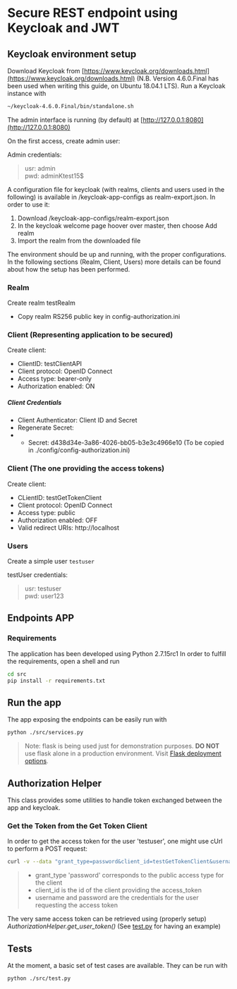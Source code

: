# Secure REST endpoint using Keycloak and JWT

## Keycloak environment setup

Download Keycloak from [https://www.keycloak.org/downloads.html](https://www.keycloak.org/downloads.html) (N.B. Version 4.6.0.Final has been used when writing this guide, on Ubuntu 18.04.1 LTS).
Run a Keycloak instance with 
```bash
~/keycloak-4.6.0.Final/bin/standalone.sh
```

The admin interface is running (by default) at [http://127.0.0.1:8080](http://127.0.0.1:8080)

On the first access, create admin user:

Admin credentials:
> usr: admin          
> pwd: adminKtest15$

A configuration file for keycloak (with realms, clients and users used in the following) is available in /keycloak-app-configs as realm-export.json.
In order to use it:

1. Download /keycloak-app-configs/realm-export.json
2. In the keycloak welcome page hoover over master, then choose Add realm
3. Import the realm from the downloaded file 

The environment should be up and running, with the proper configurations.
In the following sections (Realm, Client, Users) more details can be found about how the setup has been performed. 

### Realm

Create realm testRealm

* Copy realm RS256 public key in config-authorization.ini

### Client (Representing application to be secured)
Create client:

* ClientID: testClientAPI
* Client protocol: OpenID Connect
* Access type: bearer-only
* Authorization enabled: ON

##### Client Credentials

* Client Authenticator: Client ID and Secret
* Regenerate Secret: 
* * Secret: d438d34e-3a86-4026-bb05-b3e3c4966e10 (To be copied in ./config/config-authorization.ini)

### Client (The one providing the access tokens)
Create client:

* CLientID: testGetTokenClient
* Client protocol: OpenID Connect
* Access type: public
* Authorization enabled: OFF
* Valid redirect URIs: http://localhost


### Users 
Create a simple user `testuser`

testUser credentials:
> usr: testuser      
> pwd: user123

## Endpoints APP

### Requirements
The application has been developed using Python 2.7.15rc1
In order to fulfill the requirements, open a shell and run
```bash
cd src
pip install -r requirements.txt
```
    
## Run the app

The app exposing the endpoints can be easily run with
```bash
python ./src/services.py
```

> Note: flask is being used just for demonstration purposes. **DO NOT** use flask alone in a production environment.
> Visit [Flask deployment options](http://flask.pocoo.org/docs/1.0/deploying/).

## Authorization Helper

This class provides some utilities to handle token exchanged between the app and keycloak.

### Get the Token from the Get Token Client

In order to get the access token for the user 'testuser', one might use cUrl to perform a POST request:  

```bash
curl -v --data "grant_type=password&client_id=testGetTokenClient&username=testuser&password=user123" http://localhost:8080/auth/realms/testRealm/protocol/openid-connect/token
```
> * grant_type 'password' corresponds to the public access type for the client
> * client_id is the id of the client providing the access_token
> * username and password are the credentials for the user requesting the access token

The very same access token can be retrieved using (properly setup) *AuthorizationHelper.get_user_token()* (See [test.py](src/test.py) for having an example)

## Tests    
At the moment, a basic set of test cases are available.
They can be run with

```bash
python ./src/test.py
```